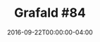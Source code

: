 ---
title: "Grafald #84"
type: "image"
date: 2016-09-22T00:00:00-04:00
draft: false
categories: ["Projects"]
image_path: "../img/2016/84.png"
alt_text: ""
is_subpage: true
---